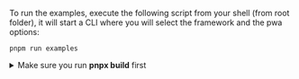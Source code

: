 To run the examples, execute the following script from your shell (from root folder), it will start a CLI where you
will select the framework and the pwa options:

```shell
pnpm run examples
```


<details>
    <summary>Make sure you run <strong>pnpx build</strong> first</summary>

```shell
cd vite-plugin-pwa
pnpm run install
pnpm run build
pnpm run examples
```

If you don't do `pnpm run build` first,
you may see an error like, `failed to load config` or `Please verify that the package.json has a valid "main" entry`.

</details>
